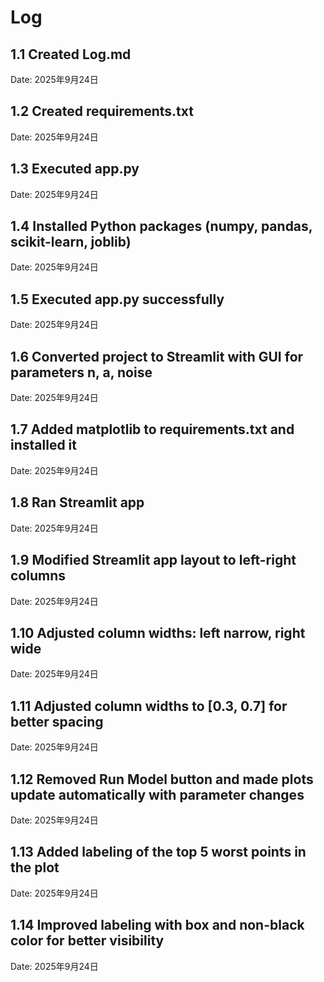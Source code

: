 # Log

## 1.1 Created Log.md
Date: 2025年9月24日

## 1.2 Created requirements.txt
Date: 2025年9月24日

## 1.3 Executed app.py
Date: 2025年9月24日

## 1.4 Installed Python packages (numpy, pandas, scikit-learn, joblib)
Date: 2025年9月24日

## 1.5 Executed app.py successfully
Date: 2025年9月24日

## 1.6 Converted project to Streamlit with GUI for parameters n, a, noise
Date: 2025年9月24日

## 1.7 Added matplotlib to requirements.txt and installed it
Date: 2025年9月24日

## 1.8 Ran Streamlit app
Date: 2025年9月24日

## 1.9 Modified Streamlit app layout to left-right columns
Date: 2025年9月24日

## 1.10 Adjusted column widths: left narrow, right wide
Date: 2025年9月24日

## 1.11 Adjusted column widths to [0.3, 0.7] for better spacing
Date: 2025年9月24日

## 1.12 Removed Run Model button and made plots update automatically with parameter changes
Date: 2025年9月24日

## 1.13 Added labeling of the top 5 worst points in the plot
Date: 2025年9月24日

## 1.14 Improved labeling with box and non-black color for better visibility
Date: 2025年9月24日